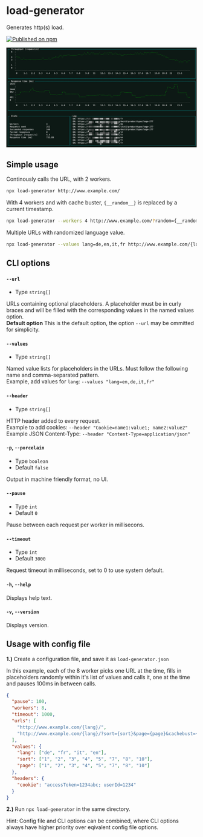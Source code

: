 # load-generator

Generates http(s) load.

[![Published on npm](https://img.shields.io/npm/v/load-generator)](https://www.npmjs.com/package/load-generator)

![screenshot](screenshot.png)

## Simple usage

Continously calls the URL, with 2 workers.
```bash
npx load-generator http://www.example.com/
```

With 4 workers and with cache buster, `{__random__}` is replaced by a current timestamp.
```bash
npx load-generator --workers 4 http://www.example.com/?random={__random__}
```

Multiple URLs with randomized language value.
```bash
npx load-generator --values lang=de,en,it,fr http://www.example.com/{lang}/ http://www.example.com/{lang}/category/2/?random={__random__}
```

## CLI options

#### **`--url`**
- Type `string[]`

URLs containing optional placeholders. A placeholder must be in curly braces and will be filled with the corresponding values in the named values option.<br>
**Default option** This is the default option, the option `--url` may be ommitted for simplicity.

#### **`--values`**
- Type `string[]`

Named value lists for placeholders in the URLs. Must follow the following name and comma-separated pattern.<br>
Example, add values for `lang`: `--values "lang=en,de,it,fr"`

#### **`--header`**
- Type `string[]`

HTTP header added to every request.<br>
Example to add cookies: `--header "Cookie=name1:value1; name2:value2"`<br>
Example JSON Content-Type: `--header "Content-Type=application/json"`

#### **`-p`**, **`--porcelain`**
- Type `boolean`
- Default `false`

Output in machine friendly format, no UI.
#### **`--pause`**
- Type `int`
- Default `0`

Pause between each request per worker in millisecons.

#### **`--timeout`**
- Type `int`
- Default `3000`

Request timeout in milliseconds, set to 0 to use system default.
#### **`-h`**, **`--help`**

Displays help text.
#### **`-v`**, **`--version`**

Displays version.

## Usage with config file
**1.)** Create a configuration file, and save it as `load-generator.json`

In this example, each of the 8 worker picks one URL at the time, fills in placeholders randomly within it's list of values and calls it, one at the time and pauses 100ms in between calls.

```json
{
  "pause": 100,
  "workers": 8,
  "timeout": 1000,
  "urls": [
    "http://www.example.com/{lang}/",
    "http://www.example.com/{lang}/?sort={sort}&page={page}&cachebust={__random__}"
  ],
  "values": {
    "lang": ["de", "fr", "it", "en"],
    "sort": ["1", "2", "3", "4", "5", "7", "8", "10"],
    "page": ["1", "2", "3", "4", "5", "7", "8", "10"]
  },
  "headers": {
    "cookie": "accessToken=1234abc; userId=1234"
  }
}
```

**2.)** Run `npx load-generator` in the same directory.

Hint: Config file and CLI options can be combined, where CLI options always have higher priority over eqivalent config file options.
